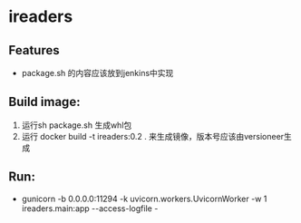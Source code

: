 ireaders
====

Features
--------
* package.sh 的内容应该放到jenkins中实现

Build image:
----
1. 运行sh package.sh 生成whl包
2. 运行 docker build -t ireaders:0.2 . 来生成镜像，版本号应该由versioneer生成

Run:
---
* gunicorn -b 0.0.0.0:11294 -k uvicorn.workers.UvicornWorker -w 1 ireaders.main:app --access-logfile -
